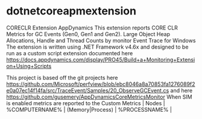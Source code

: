 # dotnetcoreapmextension
CORECLR Extension AppDynamics
This extension reports CORE CLR Metrics for GC Events (Gen0, Gen1 and Gen2). Large Object Heap Allocations, Handle and Thread Counts by monitor Event Trace for Windows
The extension is written using .NET Framework v4.6x and designed to be run as a custom script extension documented here https://docs.appdynamics.com/display/PRO45/Build+a+Monitoring+Extension+Using+Scripts

This project is based off the git projects here https://github.com/Microsoft/perfview/blob/ebc8046a8a70853fa1276089f2e0a07ec14f14fa/src/TraceEvent/Samples/20_ObserveGCEvent.cs and here https://github.com/gusemery/AppDynamicsCoreMetricsMonitor
When SIM is enabled metrics are reported to the Custom Metrics | Nodes | %COMPUTERNAME% | (Memory|Process) | %PROCESSNAME% | 
